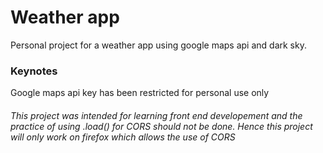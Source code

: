 # Weather app 
Personal project for a weather app using google maps api and dark sky.

### Keynotes

Google maps api key has been restricted for personal use only 

###### This project was intended for learning front end developement and the practice of using .load() for CORS should not be done. Hence this project will only work on firefox which allows the use of CORS 
